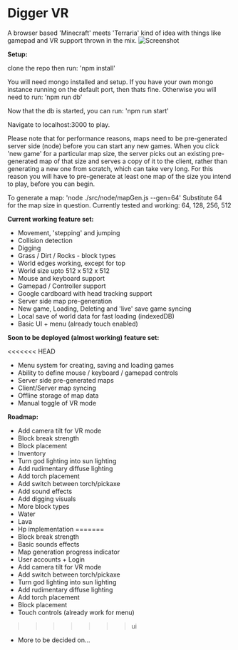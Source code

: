 # Digger VR

A browser based 'Minecraft' meets 'Terraria' kind of idea with things like gamepad and VR support thrown in the mix.
![Screenshot](https://devblazer.github.io/Host/Screenshot_2017-04-05-10-10-06.jpg)

**Setup:**

clone the repo then run: 'npm install'

You will need mongo installed and setup.  If you have your own mongo instance running on the default port, then thats fine.
Otherwise you will need to run: 'npm run db'

Now that the db is started, you can run: 'npm run start'

Navigate to localhost:3000 to play.

Please note that for performance reasons, maps need to be pre-generated server side (node) before you can start any new games.
When you click 'new game' for a particular map size, the server picks out an existing pre-generated map of that size and serves a copy of it to the client, rather than generating a new one from scratch, which can take very long.
For this reason you will have to pre-generate at least one map of the size you intend to play, before you can begin.

To generate a map: 'node ./src/node/mapGen.js --gen=64'
Substitute 64 for the map size in question.  Currently tested and working: 64, 128, 256, 512
  
**Current working feature set:**

+ Movement, 'stepping' and jumping
+ Collision detection
+ Digging
+ Grass / Dirt / Rocks - block types
+ World edges working, except for top
+ World size upto 512 x 512 x 512
+ Mouse and keyboard support
+ Gamepad / Controller support
+ Google cardboard with head tracking support
+ Server side map pre-generation
+ New game, Loading, Deleting and 'live' save game syncing
+ Local save of world data for fast loading (indexedDB)
+ Basic UI + menu (already touch enabled)

**Soon to be deployed (almost working) feature set:**

<<<<<<< HEAD
+ Menu system for creating, saving and loading games
+ Ability to define mouse / keyboard / gamepad controls
+ Server side pre-generated maps
+ Client/Server map syncing
+ Offline storage of map data
+ Manual toggle of VR mode

**Roadmap:**

+ Add camera tilt for VR mode
+ Block break strength
+ Block placement
+ Inventory
+ Turn god lighting into sun lighting
+ Add rudimentary diffuse lighting
+ Add torch placement
+ Add switch between torch/pickaxe
+ Add sound effects
+ Add digging visuals
+ More block types
+ Water
+ Lava
+ Hp implementation
=======
+ Block break strength
+ Basic sounds effects
+ Map generation progress indicator
+ User accounts + Login
+ Add camera tilt for VR mode
+ Add switch between torch/pickaxe
+ Turn god lighting into sun lighting
+ Add rudimentary diffuse lighting
+ Add torch placement
+ Block placement
+ Touch controls (already work for menu)
>>>>>>> ui

+ More to be decided on...
